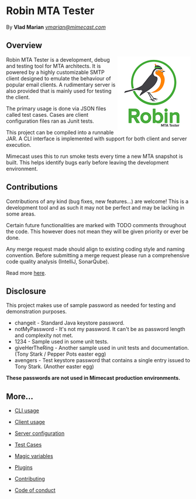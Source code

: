 Robin MTA Tester
================
By **Vlad Marian** *<vmarian@mimecast.com>*


Overview
--------
<img align="right" width="200" height="200" src="doc/logo.jpg">
Robin MTA Tester is a development, debug and testing tool for MTA architects.
It is powered by a highly customizable SMTP client designed to emulate the behaviour of popular email clients.
A rudimentary server is also provided that is mainly used for testing the client.

The primary usage is done via JSON files called test cases.
Cases are client configuration files ran as Junit tests.

This project can be compiled into a runnable JAR.
A CLI interface is implemented with support for both client and server execution.

Mimecast uses this to run smoke tests every time a new MTA snapshot is built.
This helps identify bugs early before leaving the development environment.


Contributions
-------------
Contributions of any kind (bug fixes, new features...) are welcome!
This is a development tool and as such it may not be perfect and may be lacking in some areas.

Certain future functionalities are marked with TODO comments throughout the code.
This however does not mean they will be given priority or ever be done.

Any merge request made should align to existing coding style and naming convention.
Before submitting a merge request please run a comprehensive code quality analysis (IntelliJ, SonarQube).

Read more [here](contributing.md).


Disclosure
----------
This project makes use of sample password as needed for testing and demonstration purposes.

- changeit - Standard Java keystore password.
- notMyPassword - It's not my password. It can't be as password length and complexity not met.
- 1234 - Sample used in some unit tests.
- giveHerTheRing - Another sample used in unit tests and documentation. (Tony Stark / Pepper Pots easter egg)
- avengers - Test keystore password that contains a single entry issued to Tony Stark. (Another easter egg)

**These passwords are not used in Mimecast production environments.**


More...
-------
- [CLI usage](doc/cli.md)
- [Client usage](doc/client.md)
- [Server configuration](doc/server.md)


- [Test Cases](doc/case.md)
- [Magic variables](doc/magic.md)
- [Plugins](doc/plugin.md)


- [Contributing](contributing.md)
- [Code of conduct](code_of_conduct.md)
